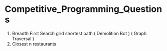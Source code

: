 # Competitive_Programming_Questions

1. Breadth First Search grid shortest path ( Demolition Bot ) ( Graph Traversal )
2. Closest n restaurants